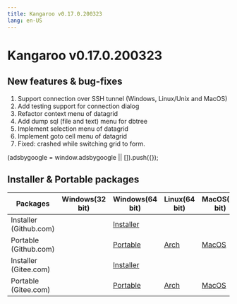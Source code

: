 ```yaml
---
title: Kangaroo v0.17.0.200323
lang: en-US
---
```


# Kangaroo v0.17.0.200323

## New features & bug-fixes
1. Support connection over SSH tunnel (Windows, Linux/Unix and MacOS)
2. Add testing support for connection dialog
3. Refactor context menu of datagrid
4. Add dump sql (file and text) menu for dbtree
5. Implement selection menu of datagrid
6. Implement goto cell menu of datagrid
7. Fixed: crashed while switching grid to form.

<div>
    <script2 type="text/javascript" async="true" src="https://pagead2.googlesyndication.com/pagead/js/adsbygoogle.js" />
    <ins class="adsbygoogle"
        style="display:block; text-align:center;"
        data-ad-layout="in-article"
        data-ad-format="fluid"
        data-ad-client="ca-pub-3975819313740938"
        data-ad-slot="6760827895"></ins>
    <script2 type="text/javascript">
        (adsbygoogle = window.adsbygoogle || []).push({});
    </script2>
</div>


## Installer & Portable packages <Badge text="link expired" type="warning"/>

| Packages        | Windows(32 bit) | Windows(64 bit) | Linux(64 bit)   | MacOS(64 bit)   |
|-----------------|-----------------|-----------------|-----------------|-----------------|
| Installer<br/>(Github.com) | | [Installer](https://github.com/dbkangaroo/kangaroo/releases/download/v0.17.0.200323/Kangaroo_0.17.0.200323_win64.exe) | | |
| Portable<br/>(Github.com)  | | [Portable](https://github.com/dbkangaroo/kangaroo/releases/download/v0.17.0.200323/Kangaroo_0.17.0.200323_win64.7z) | [Arch](https://github.com/dbkangaroo/kangaroo/releases/download/v0.17.0.200323/Kangaroo_0.17.0.200323_arch.zip) | [MacOS](https://github.com/dbkangaroo/kangaroo/releases/download/v0.17.0.200323/Kangaroo_0.17.0.200323_macos.zip) |
| Installer<br/>(Gitee.com) | | [Installer](https://gitee.com/dbkangaroo/kangaroo/attach_files/354379/download) | | |
| Portable<br/>(Gitee.com)  | | [Portable](https://gitee.com/dbkangaroo/kangaroo/attach_files/354378/download) | [Arch](https://gitee.com/dbkangaroo/kangaroo/attach_files/354377/download) | [MacOS](https://gitee.com/dbkangaroo/kangaroo/attach_files/354376/download) |